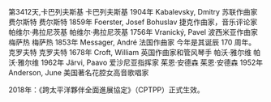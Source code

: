 第3412天,卡巴列夫斯基
卡巴列夫斯基 1904年
Kabalevsky, Dmitry 苏联作曲家
费尔斯特
费尔斯特 1859年
Foerster, Josef Bohuslav 捷克作曲家，音乐评论家
帕维尔·弗拉尼茨基
帕维尔·弗拉尼茨基 1756年
Vranický, Pavel 波西米亚作曲家
梅萨热
梅萨热 1853年
Messager, André 法国作曲家
今年是其诞辰 170 周年。
克罗夫特
克罗夫特 1678年
Croft, William 英国作曲家和管风琴手
帕沃·雅尔维
帕沃·雅尔维 1962年
Järvi, Paavo 爱沙尼亚指挥家
茱恩·安德森
茱恩·安德森 1952年
Anderson, June 美国著名花腔女高音歌唱家

2018年：《跨太平洋夥伴全面進展協定》（CPTPP）正式生效。